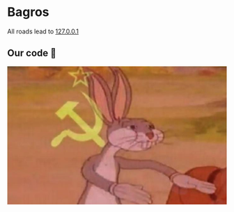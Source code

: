 # Bagros

All roads lead to [127.0.0.1](http://127.0.0.1/)

## Our code 🚀

![Our Code](/images/our_code.jpg)
